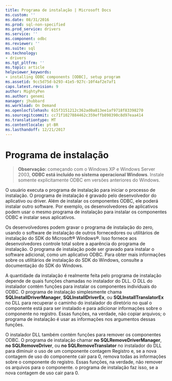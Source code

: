 ```yaml
---
title: Programa de instalação | Microsoft Docs
ms.custom: ''
ms.date: 08/31/2016
ms.prod: sql-non-specified
ms.prod_service: drivers
ms.service: ''
ms.component: odbc
ms.reviewer: ''
ms.suite: sql
ms.technology:
- drivers
ms.tgt_pltfrm: ''
ms.topic: article
helpviewer_keywords:
- installing ODBC components [ODBC], setup program
ms.assetid: 9cc5d75d-b293-41e5-927c-10f4af2e7af1
caps.latest.revision: 9
author: MightyPen
ms.author: genemi
manager: jhubbard
ms.workload: On Demand
ms.openlocfilehash: 615f3151212c362ad0a813ee1af9718f83398270
ms.sourcegitcommit: cc71f1027884462c359effb898390c8d97eaa414
ms.translationtype: MT
ms.contentlocale: pt-BR
ms.lasthandoff: 12/21/2017
---
```

# <a name="setup-program"></a>Programa de instalação
> **Observação:** começando com o Windows XP e Windows Server 2003, **ODBC está incluído no sistema operacional Windows**. Instale somente explicitamente ODBC em versões anteriores do Windows.  
  
 O usuário executa o programa de instalação para iniciar o processo de instalação. O programa de instalação é gravado pelo desenvolvedor do aplicativo ou driver. Além de instalar os componentes ODBC, ele poderá instalar outro software. Por exemplo, os desenvolvedores de aplicativos podem usar o mesmo programa de instalação para instalar os componentes ODBC e instalar seus aplicativos.  
  
 Os desenvolvedores podem gravar o programa de instalação do zero, usando o software de instalação de outros fornecedores ou utilitários de instalação do SDK do Microsoft® Windows®. Isso fornece aos desenvolvedores controle total sobre a aparência do programa de instalação. O programa de instalação pode ser gravado para instalar o software adicional, como um aplicativo ODBC. Para obter mais informações sobre os utilitários de instalação do SDK do Windows, consulte a documentação do SDK do Windows.  
  
 A quantidade da instalação é realmente feita pelo programa de instalação depende de quais funções chamadas no instalador do DLL. O DLL do instalador contém funções para instalar os componentes individuais do ODBC. O programa de instalação simplesmente chama **SQLInstallDriverManager**, **SQLInstallDriverEx**, ou **SQLInstallTranslatorEx** no DLL para recuperar o caminho do instalador do diretório no qual o componente está para ser instalado e para adicionar informações sobre o componente no registro. Essas funções, na verdade, não copiar arquivos; o programa de instalação é usar as informações nos argumentos dessas funções.  
  
 O instalador DLL também contém funções para remover os componentes ODBC. O programa de instalação chamar **no SQLRemoveDriverManager**, **no SQLRemoveDriver**, ou **no SQLRemoveTranslator** no instalador do DLL para diminuir o uso de um componente contagem Registro e, se a nova contagem de uso do componente cair para 0, remova todas as informações sobre o componente do registro. Essas funções, na verdade, não remover os arquivos para o componente. o programa de instalação faz isso, se a nova contagem de uso cair para 0.
